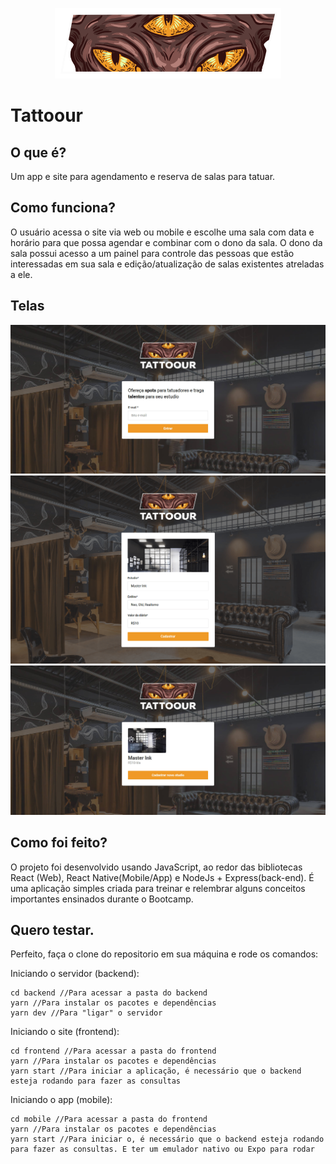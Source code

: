<p align="center">
  <img src="./images/logo.png">
</p>

# Tattoour

## O que é?

Um app e site para agendamento e reserva de salas para tatuar.

## Como funciona?

O usuário acessa o site via web ou mobile e escolhe uma sala com data e horário para que possa agendar e combinar com o dono da sala. O dono da sala possui acesso a um painel para controle das pessoas que estão interessadas em sua sala e edição/atualização de salas existentes atreladas a ele.

## Telas

![Tela 1 Tattoour](./images/screen-1.jpg)
![Tela 2 Tattoour](./images/screen-2.jpg)
![Tela 3 Tattoour](./images/screen-3.jpg)

## Como foi feito?

O projeto foi desenvolvido usando JavaScript, ao redor das bibliotecas React (Web), React Native(Mobile/App) e NodeJs + Express(back-end). É uma aplicação simples criada para treinar e relembrar alguns conceitos importantes ensinados durante o Bootcamp.

## Quero testar.

Perfeito, faça o clone do repositorio em sua máquina e rode os comandos:

Iniciando o servidor (backend):
```
cd backend //Para acessar a pasta do backend
yarn //Para instalar os pacotes e dependências
yarn dev //Para "ligar" o servidor
```

Iniciando o site (frontend):
```
cd frontend //Para acessar a pasta do frontend
yarn //Para instalar os pacotes e dependências
yarn start //Para iniciar a aplicação, é necessário que o backend esteja rodando para fazer as consultas
```

Iniciando o app (mobile):
```
cd mobile //Para acessar a pasta do frontend
yarn //Para instalar os pacotes e dependências
yarn start //Para iniciar o, é necessário que o backend esteja rodando para fazer as consultas. E ter um emulador nativo ou Expo para rodar
```
